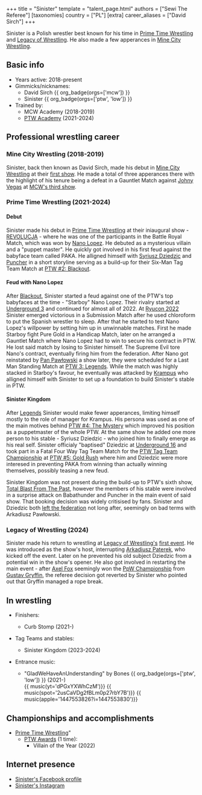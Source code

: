 +++
title = "Sinister"
template = "talent_page.html"
authors = ["Sewi The Referee"]
[taxonomies]
country = ["PL"]
[extra]
career_aliases = ["David Sirch"]
+++

Sinister is a Polish wrestler best known for his time in [Prime Time Wrestling](@/o/ptw.md) and [Legacy of Wrestling](@/o/low.md). He also made a few apperances in [Mine City Wrestling](@/o/mcw.md).

## Basic info

* Years active: 2018-present
* Gimmicks/nicknames:
  - David Sirch {{ org_badge(orgs=['mcw']) }}
  - Sinister {{ org_badge(orgs=['ptw', 'low']) }}
* Trained by:
  - MCW Academy (2018-2019)
  - [PTW Academy](@/o/ptw-academy.md) (2021-2024)
 
## Professional wrestling career

### Mine City Wrestling (2018-2019)

Sinister, back then known as David Sirch, made his debut in [Mine City Wrestling](@/o/mcw.md) at their [first show](@/e/mcw/2018-12-08-mcw-show-1.md). He made a total of three apperances there with the highlight of his tenure being a defeat in a Gauntlet Match against [Johny Vegas](@/w/johny-vegas.md) at [MCW's third show](@/e/mcw/2019-09-14-mcw-show-3.md). 

### Prime Time Wrestling (2021-2024)

#### Debut

Sinister made his debut in [Prime Time Wrestling](@/o/ptw.md) at their iniaugural show - [REVOLUCJA](@/e/ptw/2021-10-09-ptw-1-revolucja.md) - where he was one of the participants in the Battle Royal Match, which was won by [Nano Lopez](@/w/nano-lopez.md). He debuted as a mysterious villain and a "puppet master". He quickly got involved in his first feud against the babyface team called PAKA. He alligned himself with [Syriusz Dziedzic](@/w/dziedzic.md) and [Puncher](@/w/puncher.md) in a short storyline serving as a build-up for their Six-Man Tag Team Match at [PTW #2: Blackout](@/e/ptw/2022-02-19-ptw-2-blackout.md).

#### Feud with Nano Lopez

After [Blackout](@/e/ptw/2022-02-19-ptw-2-blackout.md), Sinister started a feud against one of the PTW's top babyfaces at the time - "Starboy" Nano Lopez. Their rivalry started at [Underground 3](@/e/ptw/2022-03-27-ptw-underground-3.md) and continued for almost all of 2022. At [Ryucon 2022](@/e/ptw/2022-07-31-ptw-x-ryucon.md) Sinister emerged victorious in a Submission Match after he used chloroform to put the Spanish wrestler to sleep. After that he started to test Nano Lopez's willpower by setting him up in unwinnable matches. First he made Starboy fight Pure Gold in a Handicap Match, later on he arranged a Gauntlet Match where Nano Lopez had to win to secure his contract in PTW. He lost said match by losing to Sinister himself. The Supreme Evil tore Nano's contract, eventually firing him from the federation. After Nano got reinstated by [Pan Pawłowski](@/w/pan-pawlowski.md) a show later, they were scheduled for a Last Man Standing Match at [PTW 3: Legends](@/e/ptw/2022-11-26-ptw-3-legends.md). While the match was highly stacked in Starboy's favour, he eventually was attacked by [Krampus](@/w/krampus.md) who alligned himself with Sinister to set up a foundation to build Sinister's stable in PTW.

#### Sinister Kingdom

After [Legends](@/e/ptw/2022-11-26-ptw-3-legends.md) Sinister would make fewer apperances, limiting himself mostly to the role of manager for Krampus. His persona was used as one of the main motives behind [PTW #4: The Mystery](@/e/ptw/2023-06-25-ptw-4-mystery.md) which improved his position as a puppetmaster of the whole PTW. At the same show he added one more person to his stable - Syriusz Dziedzic - who joined him to finally emerge as his real self. Sinister officialy "baptised" Dziedzic at [Underground 16](@/e/ptw/2023-07-30-ptw-underground-16.md) and took part in a Fatal Four Way Tag Team Match for the [PTW Tag Team Championship](@/c/ptw-tag-team-championship.md) at [PTW #5: Gold Rush](@/e/ptw/2024-02-03-ptw-5-gold-rush.md) where him and Dziedzic were more interesed in preventing PAKA from winning than actually winning themselves, possibly teasing a new feud. 

Sinister Kingdom was not present during the build-up to PTW's sixth show, [Total Blast From The Past](@/e/ptw/2024-05-11-ptw-6.md), however the members of his stable were involved in a surprise attack on Babathunder and Puncher in the main event of said show. That booking decision was widely critisised by fans. Sinister and Dziedzic both [left the federation](@/a/ptw-exits.md) not long after, seemingly on bad terms with Arkadiusz Pawłowski.

### Legacy of Wrestling (2024)

Sinister made his return to wrestling at [Legacy of Wrestling's](@/o/low.md) [first event](@/e/low/2024-12-01-low-1.md). He was introduced as the show's host, interrupting [Arkadiusz Paterek](@/w/arek-paterek.md), who kicked off the event. Later on he prevented his old subject Dziedzic from a potential win in the show's opener. He also got involved in restarting the main event - after [Axel Fox](@/w/axel-fox.md) seemingly won the [PpW Championship](@/c/ppw-championship.md) from [Gustav Gryffin](@/w/gustav-gryffin.md), the referee decision got reverted by Sinister who pointed out that Gryffin managed a rope break. 

## In wrestling 

* Finishers:
  - Curb Stomp (2021-)
 
* Tag Teams and stables:
  - Sinister Kingdom (2023-2024)
 
* Entrance music:
  - "GladWeHaveAnUnderstanding" by Bones
 {{ org_badge(orgs=['ptw', 'low']) }} (2021-)  <br>
 {{ music(yt='dPGxYXWhCzM')}}
 {{ music(spot='2usCaVDg2fBLm0p27rbY7B')}}
 {{ music(apple='1447553826?i=1447553830')}}

## Championships and accomplishments

* [Prime Time Wrestling](@/o/ptw.md)"
  - [PTW Awards](@/a/ptw-awards.md) (1 time):
    * Villain of the Year (2022)

## Internet presence

- [Sinister's Facebook profile](https://www.facebook.com/sinisterptw)
- [Sinister's Instagram](https://www.instagram.com/sinister_wrestler/)
